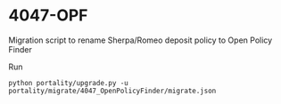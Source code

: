 # 4047-OPF

Migration script to rename Sherpa/Romeo deposit policy to Open Policy Finder

Run

    python portality/upgrade.py -u portality/migrate/4047_OpenPolicyFinder/migrate.json